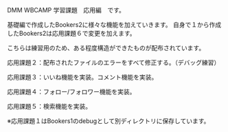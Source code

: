 DMM WBCAMP 学習課題　応用編　です。

基礎編で作成したBookers2に様々な機能を加えていきます。
自身で１から作成したBookers2は応用課題６で変更を加えます。

こちらは練習用のため、ある程度構造ができたものが配布されています。

応用課題２：配布されたファイルのエラーをすべて修正する。（デバッグ練習）

応用課題３：いいね機能を実装。コメント機能を実装。

応用課題４：フォロー/フォロワー機能を実装。

応用課題５：検索機能を実装。

※応用課題１はBookers1のdebugとして別ディレクトリに保存しています。
